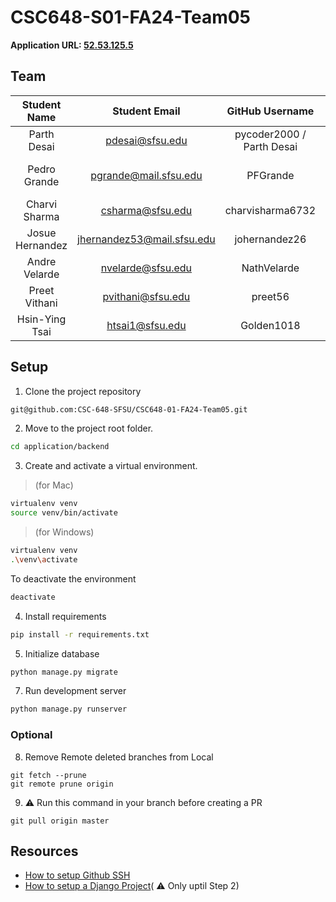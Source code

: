 # CSC648-S01-FA24-Team05

**Application URL: [52.53.125.5](http://52.53.125.5/)**

## Team

|  Student Name   |       Student Email        |      GitHub Username      |   Student's Role    |
| :-------------: | :------------------------: | :-----------------------: | :-----------------: |
|   Parth Desai   |      pdesai@sfsu.edu       | pycoder2000 / Parth Desai |   Team Lead / PM    |
|  Pedro Grande   |   pgrande@mail.sfsu.edu    |         PFGrande          | Front-end Developer |
|  Charvi Sharma  |      csharma@sfsu.edu      |     charvisharma6732      |    Scrum Master     |
| Josue Hernandez | jhernandez53@mail.sfsu.edu |       johernandez26       |     Git Master      |
|  Andre Velarde  |     nvelarde@sfsu.edu      |        NathVelarde        |    Back-end Lead    |
|  Preet Vithani  |     pvithani@sfsu.edu      |          preet56          |   Front-end Lead    |
| Hsin-Ying Tsai  |      htsai1@sfsu.edu       |        Golden1018         | Back-end Developer  |

## Setup

1. Clone the project repository
```bash
git@github.com:CSC-648-SFSU/CSC648-01-FA24-Team05.git
```

2. Move to the project root folder.
```bash
cd application/backend
```

3. Create and activate a virtual environment.
> (for Mac)
```bash
virtualenv venv
source venv/bin/activate
```
> (for Windows)
```bash
virtualenv venv
.\venv\activate
```

To deactivate the environment
```bash
deactivate
```

4. Install requirements

```bash
pip install -r requirements.txt
```

5. Initialize database
```bash
python manage.py migrate
```

7. Run development server
```bash
python manage.py runserver
```

### Optional

8. Remove Remote deleted branches from Local
```
git fetch --prune
git remote prune origin
```

9. :warning: Run this command in your branch before creating a PR
```
git pull origin master
```

## Resources

- [How to setup Github SSH](https://www.theserverside.com/blog/Coffee-Talk-Java-News-Stories-and-Opinions/GitHub-SSH-Key-Setup-Config-Ubuntu-Linux)
- [How to setup a Django Project](https://medium.com/@hacodder/setting-up-a-django-project-a-step-by-step-guide-a60dad87e82a)( :warning: Only uptil Step 2)
